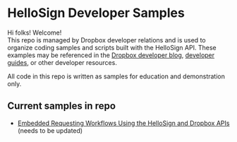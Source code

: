 # HelloSign Developer Samples

Hi folks! Welcome!  
This repo is managed by Dropbox developer relations and is used to organize coding samples and scripts built with the HelloSign API. These examples may be referenced in the [Dropbox developer blog](https://dropbox.tech/developers), [developer guides](https://www.dropbox.com/developers/documentation), or other developer resources. 

All code in this repo is written as samples for education and demonstration only.


## Current samples in repo

- [Embedded Requesting Workflows Using the HelloSign and Dropbox APIs](https://github.com/dropbox/HelloSign-Developer-Samples/tree/master/hellosign-embed-with-dbx-file)
(needs to be updated)